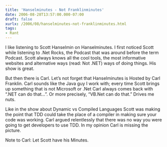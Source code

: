 ```yaml
---
title: 'Hanselminutes - Not Franklinminutes'
date: 2006-08-28T13:57:00.000-07:00
draft: false
xurlx: /2006/08/hanselminutes-not-franklinminutes.html
tags: 
- Rant
---
```


I like listening to Scott Hanselmin on Hanselminutes. I first noticed Scott while listening to .Net Rocks, the Podcast that was around before the term Podcast. Scott always knows all the cool tools, the most informative websites and alternative ways (read: Not .NET) ways of doing things. His show is great.  
  
But then there is Carl. Let’s not forget that Hanselminutes is Hosted by Carl Franklin. Carl sounds like the Java guy I work with; every time Scott brings up something that is not Microsoft or .Net Carl always comes back with “.NET can do that…”. Or more precisely, “VB.Net can do that.” Drives me nuts.  
  
Like in the show about Dynamic vs Compiled Languages Scott was making the point that TDD could take the place of a compiler in making sure your code was working. Carl argued relentlessly that there was no way you were going to get developers to use TDD. In my opinion Carl is missing the picture.  
  
Note to Carl: Let Scott have his Minutes.